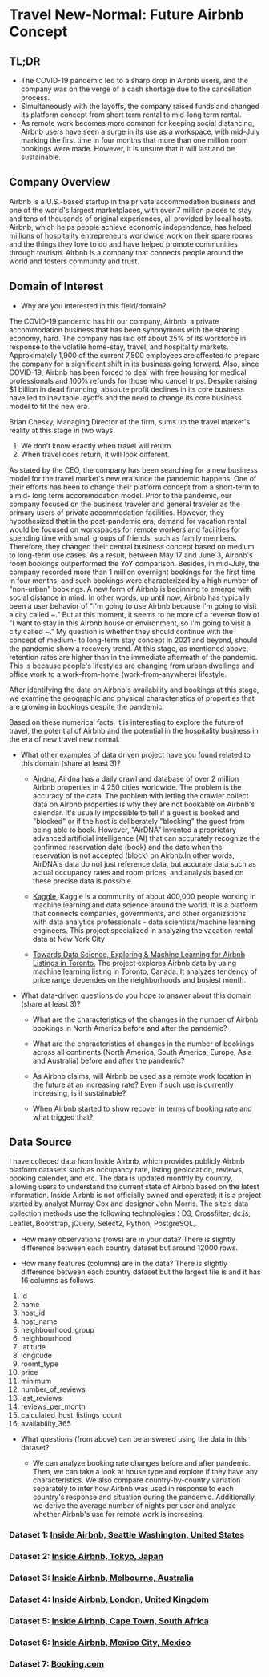 # Travel New-Normal: Future Airbnb Concept

## TL;DR
- The COVID-19 pandemic led to a sharp drop in Airbnb users, and the company was on the verge of a cash shortage due to the cancellation process.
- Simultaneously with the layoffs, the company raised funds and changed its platform concept from short term rental to mid-long term rental.
- As remote work becomes more common for keeping social distancing, Airbnb users have seen a surge in its use as a workspace, with mid-July marking the first time in four months that more than one million room bookings were made. However, it is unsure that it will last and be sustainable.

## Company Overview
Airbnb is a U.S.-based startup in the private accommodation business and one of the world's largest marketplaces, with over 7 million places to stay and tens of thousands of original experiences, all provided by local hosts. Airbnb, which helps people achieve economic independence, has helped millions of hospitality entrepreneurs worldwide work on their spare rooms and the things they love to do and have helped promote communities through tourism. Airbnb is a company that connects people around the world and fosters community and trust.

## Domain of Interest
- Why are you interested in this field/domain?

The COVID-19 pandemic has hit our company, Airbnb, a private accommodation business that has been synonymous with the sharing economy, hard. The company has laid off about 25% of its workforce in response to the volatile home-stay, travel, and hospitality markets. Approximately 1,900 of the current 7,500 employees are affected to prepare the company for a significant shift in its business going forward. Also, since COVID-19, Airbnb has been forced to deal with free housing for medical professionals and 100% refunds for those who cancel trips. Despite raising $1 billion in dead financing, absolute profit declines in its core business have led to inevitable layoffs and the need to change its core business model to fit the new era.

Brian Chesky, Managing Director of the firm, sums up the travel market's reality at this stage in two ways.

1. We don’t know exactly when travel will return.
2. When travel does return, it will look different. 

As stated by the CEO, the company has been searching for a new business model for the travel market's new era since the pandemic happens. One of their efforts has been to change their platform concept from a short-term to a mid- long term accommodation model. Prior to the pandemic, our company focused on the business traveler and general traveler as the primary users of private accommodation facilities. However, they hypothesized that in the post-pandemic era, demand for vacation rental would be focused on workspaces for remote workers and facilities for spending time with small groups of friends, such as family members. Therefore, they changed their central business concept based on medium to long-term use cases. As a result, between May 17 and June 3, Airbnb's room bookings outperformed the YoY comparison. Besides, in mid-July, the company recorded more than 1 million overnight bookings for the first time in four months, and such bookings were characterized by a high number of "non-urban" bookings. A new form of Airbnb is beginning to emerge with social distance in mind. In other words, up until now, Airbnb has typically been a user behavior of "I'm going to use Airbnb because I'm going to visit a city called ~." But at this moment, it seems to be more of a reverse flow of "I want to stay in this Airbnb house or environment, so I'm going to visit a city called ~." 
My question is whether they should continue with the concept of medium- to long-term stay concept in 2021 and beyond, should the pandemic show a recovery trend. At this stage, as mentioned above, retention rates are higher than in the immediate aftermath of the pandemic. This is because people's lifestyles are changing from urban dwellings and office work to a work-from-home (work-from-anywhere) lifestyle. 

After identifying the data on Airbnb's availability and bookings at this stage, we examine the geographic and physical characteristics of properties that are growing in bookings despite the pandemic.

Based on these numerical facts, it is interesting to explore the future of travel, the potential of Airbnb and the potential in the hospitality business in the era of new travel new normal.


- What other examples of data driven project have you found related to this domain (share at least 3)?
  - [Airdna](https://www.airdna.co/), Airdna has a daily crawl and database of over 2 million Airbnb properties in 4,250 cities worldwide. The problem is the accuracy of the data. The problem with letting the crawler collect data on Airbnb properties is why they are not bookable on Airbnb's calendar. It's usually impossible to tell if a guest is booked and "blocked" or if the host is deliberately "blocking" the guest from being able to book. However, "AirDNA" invented a proprietary advanced artificial intelligence (AI) that can accurately recognize the confirmed reservation date (book) and the date when the reservation is not accepted (block) on Airbnb.In other words, AirDNA's data do not just reference data, but accurate data such as actual occupancy rates and room prices, and analysis based on these precise data is possible.
  
  - [Kaggle](https://www.kaggle.com/dgomonov/new-york-city-airbnb-open-data), Kaggle is a community of about 400,000 people working in machine learning and data science around the world. It is a platform that connects companies, governments, and other organizations with data analytics professionals - data scientists/machine learning engineers. This project specialized in analyzing the vacation rental data at New York City
  
  - [Towards Data Science, Exploring & Machine Learning for Airbnb Listings in Toronto](https://towardsdatascience.com/exploring-machine-learning-for-airbnb-listings-in-toronto-efdbdeba2644), The project explores Airbnb data by using machine learning listing in Toronto, Canada. It analyzes tendency of price range dependes on the neighborhoods and busiest month. 


- What data-driven questions do you hope to answer about this domain (share at least 3)?
  
    - What are the characteristics of the changes in the number of Airbnb bookings in North America before and after the pandemic?
  
    - What are the characteristics of changes in the number of bookings across all continents (North America, South America, Europe, Asia and Australia) before and after the pandemic?
  
    - As Airbnb claims, will Airbnb be used as a remote work location in the future at an increasing rate? Even if such use is currently increasing, is it sustainable?
    
    - When Airbnb started to show recover in terms of booking rate and what trigged that?

## Data Source
I have colleced data from Inside Airbnb, which provides publicly Airbnb platform datasets such as occupancy rate, listing geolocation, reviews, booking calender, and etc.
The data is updated monthly by country, allowing users to understand the current state of Airbnb based on the latest information. Inside Airbnb is not officially owned and operated; it is a project started by analyst Murray Cox and designer John Morris. The site's data collection methods use the following technologies：D3, Crossfilter, dc.js, Leaflet, Bootstrap, jQuery, Select2, Python, PostgreSQL。

- How many observations (rows) are in your data?
There is slightly difference between each country dataset but around 12000 rows.

- How many features (columns) are in the data?
There is slightly difference between each country dataset but the largest file is <lisgints> and it has 16 columns as follows.

1. id
2. name
3. host_id
4. host_name
5. neighbourhood_group
6. neighbourhood
7. latitude
8. longitude
9. roomt_type
10. price
11. minimum
12. number_of_reviews
13. last_reviews
14. reviews_per_month
15. calculated_host_listings_count
16. availability_365


- What questions (from above) can be answered using the data in this dataset?

    - We can analyze booking rate changes before and after pandemic. Then, we can take a look at house type and explore if they have any characteristics. We also compare country-by-country variation separately to infer how Airbnb was used in response to each country's response and situation during the pandemic. Additionally, we derive the average number of nights per user and analyze whether Airbnb's use for remote work is increasing.
    
### Dataset 1: [Inside Airbnb, Seattle Washington, United States](http://insideairbnb.com/seattle/)
### Dataset 2: [Inside Airbnb, Tokyo, Japan](http://insideairbnb.com/tokyo/)
### Dataset 3: [Inside Airbnb, Melbourne, Australia](http://insideairbnb.com/)
### Dataset 4: [Inside Airbnb, London, United Kingdom](http://insideairbnb.com/london/)
### Dataset 5: [Inside Airbnb, Cape Town, South Africa](http://insideairbnb.com/cape-town/)
### Dataset 6: [Inside Airbnb, Mexico City, Mexico](http://insideairbnb.com/mexico-city/)
### Dataset 7: [Booking.com](https://developers.booking.com/api/commercial/index.html?version=2.3&page_url=possible-values)